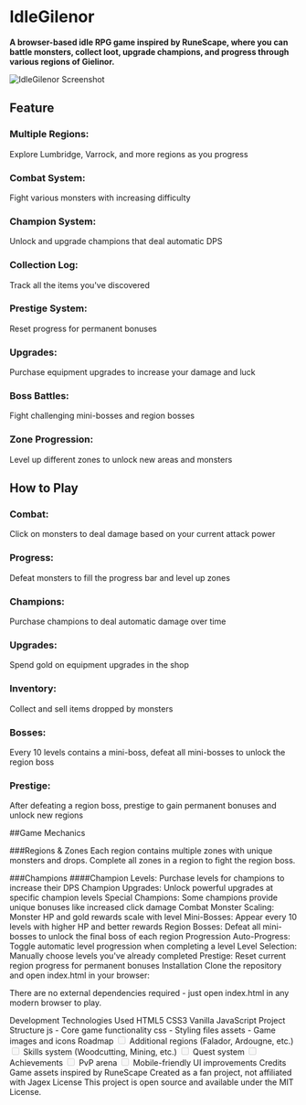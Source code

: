 # IdleGilenor
**A browser-based idle RPG game inspired by RuneScape, where you can battle monsters, collect loot, upgrade champions, and progress through various regions of Gielinor.**

<img alt="IdleGilenor Screenshot" src="https://placeholder-for-game-screenshot.png/">

## Feature

### Multiple Regions: 
Explore Lumbridge, Varrock, and more regions as you progress

### Combat System: 
Fight various monsters with increasing difficulty

### Champion System: 
Unlock and upgrade champions that deal automatic DPS
### Collection Log: 
Track all the items you've discovered
### Prestige System: 
Reset progress for permanent bonuses
### Upgrades: 
Purchase equipment upgrades to increase your damage and luck
### Boss Battles: 
Fight challenging mini-bosses and region bosses
### Zone Progression: 
Level up different zones to unlock new areas and monsters
## How to Play
### Combat: 
Click on monsters to deal damage based on your current attack power
### Progress: 
Defeat monsters to fill the progress bar and level up zones
### Champions: 
Purchase champions to deal automatic damage over time
### Upgrades: 
Spend gold on equipment upgrades in the shop
### Inventory: 
Collect and sell items dropped by monsters
### Bosses: 
Every 10 levels contains a mini-boss, defeat all mini-bosses to unlock the region boss
### Prestige: 
After defeating a region boss, prestige to gain permanent bonuses and unlock new regions

##Game Mechanics

###Regions & Zones
Each region contains multiple zones with unique monsters and drops. Complete all zones in a region to fight the region boss.

###Champions
####Champion Levels: 
Purchase levels for champions to increase their DPS
Champion Upgrades: Unlock powerful upgrades at specific champion levels
Special Champions: Some champions provide unique bonuses like increased click damage
Combat
Monster Scaling: Monster HP and gold rewards scale with level
Mini-Bosses: Appear every 10 levels with higher HP and better rewards
Region Bosses: Defeat all mini-bosses to unlock the final boss of each region
Progression
Auto-Progress: Toggle automatic level progression when completing a level
Level Selection: Manually choose levels you've already completed
Prestige: Reset current region progress for permanent bonuses
Installation
Clone the repository and open index.html in your browser:

There are no external dependencies required - just open index.html in any modern browser to play.

Development
Technologies Used
HTML5
CSS3
Vanilla JavaScript
Project Structure
js - Core game functionality
css - Styling files
assets - Game images and icons
Roadmap
<input disabled="" type="checkbox"> Additional regions (Falador, Ardougne, etc.)
<input disabled="" type="checkbox"> Skills system (Woodcutting, Mining, etc.)
<input disabled="" type="checkbox"> Quest system
<input disabled="" type="checkbox"> Achievements
<input disabled="" type="checkbox"> PvP arena
<input disabled="" type="checkbox"> Mobile-friendly UI improvements
Credits
Game assets inspired by RuneScape
Created as a fan project, not affiliated with Jagex
License
This project is open source and available under the MIT License.